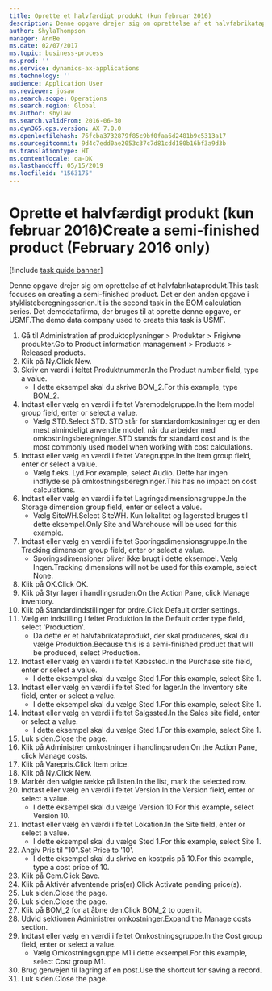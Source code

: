 ```yaml
---
title: Oprette et halvfærdigt produkt (kun februar 2016)
description: Denne opgave drejer sig om oprettelse af et halvfabrikataprodukt.
author: ShylaThompson
manager: AnnBe
ms.date: 02/07/2017
ms.topic: business-process
ms.prod: ''
ms.service: dynamics-ax-applications
ms.technology: ''
audience: Application User
ms.reviewer: josaw
ms.search.scope: Operations
ms.search.region: Global
ms.author: shylaw
ms.search.validFrom: 2016-06-30
ms.dyn365.ops.version: AX 7.0.0
ms.openlocfilehash: 76fcba3732879f85c9bf0faa6d2481b9c5313a17
ms.sourcegitcommit: 9d4c7edd0ae2053c37c7d81cdd180b16bf3a9d3b
ms.translationtype: HT
ms.contentlocale: da-DK
ms.lasthandoff: 05/15/2019
ms.locfileid: "1563175"
---
```

# <a name="create-a-semi-finished-product-february-2016-only"></a><span data-ttu-id="c405c-103">Oprette et halvfærdigt produkt (kun februar 2016)</span><span class="sxs-lookup"><span data-stu-id="c405c-103">Create a semi-finished product (February 2016 only)</span></span>

[!include [task guide banner](../../includes/task-guide-banner.md)]

<span data-ttu-id="c405c-104">Denne opgave drejer sig om oprettelse af et halvfabrikataprodukt.</span><span class="sxs-lookup"><span data-stu-id="c405c-104">This task focuses on creating a semi-finished product.</span></span> <span data-ttu-id="c405c-105">Det er den anden opgave i styklisteberegningsserien.</span><span class="sxs-lookup"><span data-stu-id="c405c-105">It is the second task in the BOM calculation series.</span></span> <span data-ttu-id="c405c-106">Det demodatafirma, der bruges til at oprette denne opgave, er USMF.</span><span class="sxs-lookup"><span data-stu-id="c405c-106">The demo data company used to create this task is USMF.</span></span>

1. <span data-ttu-id="c405c-107">Gå til Administration af produktoplysninger > Produkter > Frigivne produkter.</span><span class="sxs-lookup"><span data-stu-id="c405c-107">Go to Product information management > Products > Released products.</span></span>
2. <span data-ttu-id="c405c-108">Klik på Ny.</span><span class="sxs-lookup"><span data-stu-id="c405c-108">Click New.</span></span>
3. <span data-ttu-id="c405c-109">Skriv en værdi i feltet Produktnummer.</span><span class="sxs-lookup"><span data-stu-id="c405c-109">In the Product number field, type a value.</span></span>
    * <span data-ttu-id="c405c-110">I dette eksempel skal du skrive BOM_2.</span><span class="sxs-lookup"><span data-stu-id="c405c-110">For this example, type BOM_2.</span></span>  
4. <span data-ttu-id="c405c-111">Indtast eller vælg en værdi i feltet Varemodelgruppe.</span><span class="sxs-lookup"><span data-stu-id="c405c-111">In the Item model group field, enter or select a value.</span></span>
    * <span data-ttu-id="c405c-112">Vælg STD.</span><span class="sxs-lookup"><span data-stu-id="c405c-112">Select STD.</span></span> <span data-ttu-id="c405c-113">STD står for standardomkostninger og er den mest almindeligt anvendte model, når du arbejder med omkostningsberegninger.</span><span class="sxs-lookup"><span data-stu-id="c405c-113">STD stands for standard cost and is the most commonly used model when working with cost calculations.</span></span>  
5. <span data-ttu-id="c405c-114">Indtast eller vælg en værdi i feltet Varegruppe.</span><span class="sxs-lookup"><span data-stu-id="c405c-114">In the Item group field, enter or select a value.</span></span>
    * <span data-ttu-id="c405c-115">Vælg f.eks. Lyd.</span><span class="sxs-lookup"><span data-stu-id="c405c-115">For example, select Audio.</span></span> <span data-ttu-id="c405c-116">Dette har ingen indflydelse på omkostningsberegninger.</span><span class="sxs-lookup"><span data-stu-id="c405c-116">This has no impact on cost calculations.</span></span>  
6. <span data-ttu-id="c405c-117">Indtast eller vælg en værdi i feltet Lagringsdimensionsgruppe.</span><span class="sxs-lookup"><span data-stu-id="c405c-117">In the Storage dimension group field, enter or select a value.</span></span>
    * <span data-ttu-id="c405c-118">Vælg SiteWH.</span><span class="sxs-lookup"><span data-stu-id="c405c-118">Select SiteWH.</span></span> <span data-ttu-id="c405c-119">Kun lokalitet og lagersted bruges til dette eksempel.</span><span class="sxs-lookup"><span data-stu-id="c405c-119">Only Site and Warehouse will be used for this example.</span></span>  
7. <span data-ttu-id="c405c-120">Indtast eller vælg en værdi i feltet Sporingsdimensionsgruppe.</span><span class="sxs-lookup"><span data-stu-id="c405c-120">In the Tracking dimension group field, enter or select a value.</span></span>
    * <span data-ttu-id="c405c-121">Sporingsdimensioner bliver ikke brugt i dette eksempel. Vælg Ingen.</span><span class="sxs-lookup"><span data-stu-id="c405c-121">Tracking dimensions will not be used for this example, select None.</span></span>  
8. <span data-ttu-id="c405c-122">Klik på OK.</span><span class="sxs-lookup"><span data-stu-id="c405c-122">Click OK.</span></span>
9. <span data-ttu-id="c405c-123">Klik på Styr lager i handlingsruden.</span><span class="sxs-lookup"><span data-stu-id="c405c-123">On the Action Pane, click Manage inventory.</span></span>
10. <span data-ttu-id="c405c-124">Klik på Standardindstillinger for ordre.</span><span class="sxs-lookup"><span data-stu-id="c405c-124">Click Default order settings.</span></span>
11. <span data-ttu-id="c405c-125">Vælg en indstilling i feltet Produktion.</span><span class="sxs-lookup"><span data-stu-id="c405c-125">In the Default order type field, select 'Production'.</span></span>
    * <span data-ttu-id="c405c-126">Da dette er et halvfabrikataprodukt, der skal produceres, skal du vælge Produktion.</span><span class="sxs-lookup"><span data-stu-id="c405c-126">Because this is a semi-finished product that will be produced, select Production.</span></span>  
12. <span data-ttu-id="c405c-127">Indtast eller vælg en værdi i feltet Købssted.</span><span class="sxs-lookup"><span data-stu-id="c405c-127">In the Purchase site field, enter or select a value.</span></span>
    * <span data-ttu-id="c405c-128">I dette eksempel skal du vælge Sted 1.</span><span class="sxs-lookup"><span data-stu-id="c405c-128">For this example, select Site 1.</span></span>  
13. <span data-ttu-id="c405c-129">Indtast eller vælg en værdi i feltet Sted for lager.</span><span class="sxs-lookup"><span data-stu-id="c405c-129">In the Inventory site field, enter or select a value.</span></span>
    * <span data-ttu-id="c405c-130">I dette eksempel skal du vælge Sted 1.</span><span class="sxs-lookup"><span data-stu-id="c405c-130">For this example, select Site 1.</span></span>  
14. <span data-ttu-id="c405c-131">Indtast eller vælg en værdi i feltet Salgssted.</span><span class="sxs-lookup"><span data-stu-id="c405c-131">In the Sales site field, enter or select a value.</span></span>
    * <span data-ttu-id="c405c-132">I dette eksempel skal du vælge Sted 1.</span><span class="sxs-lookup"><span data-stu-id="c405c-132">For this example, select Site 1.</span></span>  
15. <span data-ttu-id="c405c-133">Luk siden.</span><span class="sxs-lookup"><span data-stu-id="c405c-133">Close the page.</span></span>
16. <span data-ttu-id="c405c-134">Klik på Administrer omkostninger i handlingsruden.</span><span class="sxs-lookup"><span data-stu-id="c405c-134">On the Action Pane, click Manage costs.</span></span>
17. <span data-ttu-id="c405c-135">Klik på Varepris.</span><span class="sxs-lookup"><span data-stu-id="c405c-135">Click Item price.</span></span>
18. <span data-ttu-id="c405c-136">Klik på Ny.</span><span class="sxs-lookup"><span data-stu-id="c405c-136">Click New.</span></span>
19. <span data-ttu-id="c405c-137">Markér den valgte række på listen.</span><span class="sxs-lookup"><span data-stu-id="c405c-137">In the list, mark the selected row.</span></span>
20. <span data-ttu-id="c405c-138">Indtast eller vælg en værdi i feltet Version.</span><span class="sxs-lookup"><span data-stu-id="c405c-138">In the Version field, enter or select a value.</span></span>
    * <span data-ttu-id="c405c-139">I dette eksempel skal du vælge Version 10.</span><span class="sxs-lookup"><span data-stu-id="c405c-139">For this example, select Version 10.</span></span>  
21. <span data-ttu-id="c405c-140">Indtast eller vælg en værdi i feltet Lokation.</span><span class="sxs-lookup"><span data-stu-id="c405c-140">In the Site field, enter or select a value.</span></span>
    * <span data-ttu-id="c405c-141">I dette eksempel skal du vælge Sted 1.</span><span class="sxs-lookup"><span data-stu-id="c405c-141">For this example, select Site 1.</span></span>  
22. <span data-ttu-id="c405c-142">Angiv Pris til "10".</span><span class="sxs-lookup"><span data-stu-id="c405c-142">Set Price to '10'.</span></span>
    * <span data-ttu-id="c405c-143">I dette eksempel skal du skrive en kostpris på 10.</span><span class="sxs-lookup"><span data-stu-id="c405c-143">For this example, type a cost price of 10.</span></span>  
23. <span data-ttu-id="c405c-144">Klik på Gem.</span><span class="sxs-lookup"><span data-stu-id="c405c-144">Click Save.</span></span>
24. <span data-ttu-id="c405c-145">Klik på Aktivér afventende pris(er).</span><span class="sxs-lookup"><span data-stu-id="c405c-145">Click Activate pending price(s).</span></span>
25. <span data-ttu-id="c405c-146">Luk siden.</span><span class="sxs-lookup"><span data-stu-id="c405c-146">Close the page.</span></span>
26. <span data-ttu-id="c405c-147">Luk siden.</span><span class="sxs-lookup"><span data-stu-id="c405c-147">Close the page.</span></span>
27. <span data-ttu-id="c405c-148">Klik på BOM_2 for at åbne den.</span><span class="sxs-lookup"><span data-stu-id="c405c-148">Click BOM_2 to open it.</span></span>
28. <span data-ttu-id="c405c-149">Udvid sektionen Administrer omkostninger.</span><span class="sxs-lookup"><span data-stu-id="c405c-149">Expand the Manage costs section.</span></span>
29. <span data-ttu-id="c405c-150">Indtast eller vælg en værdi i feltet Omkostningsgruppe.</span><span class="sxs-lookup"><span data-stu-id="c405c-150">In the Cost group field, enter or select a value.</span></span>
    * <span data-ttu-id="c405c-151">Vælg Omkostningsgruppe M1 i dette eksempel.</span><span class="sxs-lookup"><span data-stu-id="c405c-151">For this example, select Cost group M1.</span></span>  
30. <span data-ttu-id="c405c-152">Brug genvejen til lagring af en post.</span><span class="sxs-lookup"><span data-stu-id="c405c-152">Use the shortcut for saving a record.</span></span>
31. <span data-ttu-id="c405c-153">Luk siden.</span><span class="sxs-lookup"><span data-stu-id="c405c-153">Close the page.</span></span>

